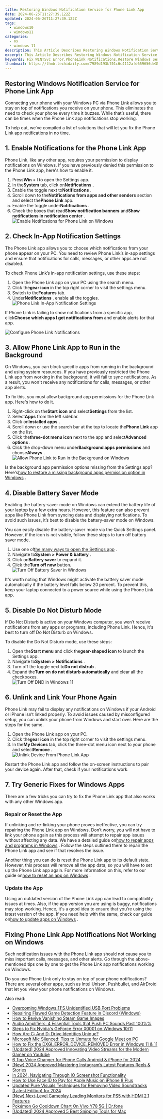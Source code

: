 ```yaml
---
title: Restoring Windows Notification Service for Phone Link App
date: 2024-06-25T11:27:39.122Z
updated: 2024-06-26T11:27:39.122Z
tags:
  - windows10
  - windows11
categories:
  - os
  - windows 11
description: This Article Describes Restoring Windows Notification Service for Phone Link App
excerpt: This Article Describes Restoring Windows Notification Service for Phone Link App
keywords: Fix WINTSvc Error,PhoneLink Notifications,Restore Windows Services,Link App Alerts,Notification System Repair,Service Enablement,Operating System Hints
thumbnail: https://thmb.techidaily.com/7989d193b701c6c4112afd659656de357f20d61f1ee9fa4b40235e3cbfd62f11.jpg
---
```


## Restoring Windows Notification Service for Phone Link App

 Connecting your phone with your Windows PC via Phone Link allows you to stay on top of notifications you receive on your phone. This eliminates the need to check your phone every time it buzzes. While that’s useful, there can be times when the Phone Link app notifications stop working.

 To help out, we’ve compiled a list of solutions that will let you fix the Phone Link app notifications in no time.

## 1\. Enable Notifications for the Phone Link App

 Phone Link, like any other app, requires your permission to display notifications on Windows. If you have previously denied this permission to the Phone Link app, here's how to enable it.

1. Press**Win + I** to open the Settings app.
2. In the**System** tab, click on**Notifications** .
3. Enable the toggle next to**Notifications** .
4. Scroll down to the**Notifications from apps and other senders** section and select the**Phone Link** app.
5. Enable the toggle under**Notifications** .
6. Check the boxes that read**Show notification banners** and**Show notifications in notification center** .  
![Enable Notifications for Phone Link on Windows](https://static1.makeuseofimages.com/wordpress/wp-content/uploads/2023/04/enable-notifications-for-phone-link-on-windows.jpg)

## 2\. Check In-App Notification Settings

 The Phone Link app allows you to choose which notifications from your phone appear on your PC. You need to review Phone Link’s in-app settings and ensure that notifications for calls, messages, or other apps are not disabled.

 To check Phone Link’s in-app notification settings, use these steps:

1. Open the Phone Link app on your PC using the search menu.
2. Click the**gear icon** in the top right corner to visit the settings menu.
3. Switch to the**Features** tab.
4. Under**Notifications** , enable all the toggles.  
![Phone Link In-App Notification Settings](https://static1.makeuseofimages.com/wordpress/wp-content/uploads/2023/04/phone-link-in-app-notification-settings.jpg)

 If Phone Link is failing to show notifications from a specific app, click**Choose which apps I get notifications from** and enable alerts for that app.

![Configure Phone Link Notifications](https://static1.makeuseofimages.com/wordpress/wp-content/uploads/2023/04/configure-phone-link-notifications.jpg)

## 3\. Allow Phone Link App to Run in the Background

 On Windows, you can block specific apps from running in the background and using system resources. If you have previously restricted the Phone Link app from working in the background, it will fail to sync notifications. As a result, you won't receive any notifications for calls, messages, or other app alerts.

 To fix this, you must allow background app permissions for the Phone Link app. Here's how to do it.

1. Right-click on the**Start icon** and select**Settings** from the list.
2. Select**Apps** from the left sidebar.
3. Click on**Installed apps** .
4. Scroll down or use the search bar at the top to locate the**Phone Link** app on the list.
5. Click the**three-dot menu icon** next to the app and select**Advanced options** .
6. Click the drop-down menu under**Background apps permissions** and choose**Always** .  
![Allow Phone Link to Run in the Background on Windows](https://static1.makeuseofimages.com/wordpress/wp-content/uploads/2023/04/allow-phone-link-to-run-in-the-background-on-windows.jpg)

 Is the background app permission options missing from the Settings app? Here's[how to restore a missing background apps permission option in Windows](https://www.makeuseof.com/windows-11-restore-background-apps-permissions/) .

## 4\. Disable Battery Saver Mode

 Enabling the battery-saver mode on Windows can extend the battery life of your laptop by a few extra hours. However, this feature can also prevent apps like Phone Link from syncing data and displaying notifications. To avoid such issues, it’s best to disable the battery-saver mode on Windows.

 You can easily disable the battery-saver mode via the Quick Settings panel. However, if the icon is not visible, follow these steps to turn off battery saver mode.

1. Use one of[the many ways to open the Settings app](https://www.makeuseof.com/windows-ways-to-open-system-settings/) .
2. Navigate to**System > Power & battery** .
3. Click on**Battery saver** to expand it.
4. Click the**Turn off now** button.  
![Turn Off Battery Saver in Windows](https://static1.makeuseofimages.com/wordpress/wp-content/uploads/2023/04/turn-off-battery-saver-in-windows.jpg)

 It's worth noting that Windows might activate the battery saver mode automatically if the battery level falls below 20 percent. To prevent this, keep your laptop connected to a power source while using the Phone Link app.

## 5\. Disable Do Not Disturb Mode

 If Do Not Disturb is active on your Windows computer, you won’t receive notifications from any apps or programs, including Phone Link. Hence, it's best to turn off Do Not Disturb on Windows.

To disable the Do Not Disturb mode, use these steps:

1. Open the**Start menu** and click the**gear-shaped icon** to launch the Settings app.
2. Navigate to**System > Notifications** .
3. Turn off the toggle next to**Do not distrub** .
4. Expand the**Turn on do not disturb automatically** and clear all the checkboxes.  
![Turn Off DND in Windows 11](https://static1.makeuseofimages.com/wordpress/wp-content/uploads/2023/04/turn-off-dnd-in-windows-11.jpg)

## 6\. Unlink and Link Your Phone Again

 Phone Link may fail to display any notifications on Windows if your Android or iPhone isn’t linked properly. To avoid issues caused by misconfigured setup, you can unlink your phone from Windows and start over. Here are the steps for the same.

1. Open the Phone Link app on your PC.
2. Click the**gear icon** in the top right corner to visit the settings menu.
3. In the**My Devices** tab, click the three-dot menu icon next to your phone and select**Remove** .  
![Unlink Device From Phone Link App](https://static1.makeuseofimages.com/wordpress/wp-content/uploads/2023/04/unlink-device-from-phone-link-app.jpg)

 Restart the Phone Link app and follow the on-screen instructions to pair your device again. After that, check if your notifications work.

## 7\. Try Generic Fixes for Windows Apps

 There are a few tricks you can try to fix the Phone Link app that also works with any other Windows app.

### Repair or Reset the App

 If unlinking and re-linking your phone proves ineffective, you can try repairing the Phone Link app on Windows. Don’t worry, you will not have to link your phone again as this process will attempt to repair app issues without affecting any data. We have a detailed guide on[how to repair apps and programs in Windows](https://www.makeuseof.com/windows-repair-apps-programs/) . Follow the steps outlined there to repair the Phone Link app and see if that resolves the issue.

 Another thing you can do is reset the Phone Link app to its default state. However, this process will remove all the app data, so you will have to set up the Phone Link app again. For more information on this, refer to our guide on[how to reset an app on Windows](https://www.makeuseof.com/windows-reset-app/) .

### Update the App

 Using an outdated version of the Phone Link app can lead to compatibility issues at times. Also, if the app version you are using is buggy, notifications may stop working. Hence, it's a good idea to ensure that you're using the latest version of the app. If you need help with the same, check our guide on[how to update apps on Windows](https://www.makeuseof.com/update-apps-windows-11/) .

## Fixing Phone Link App Notifications Not Working on Windows

 Such notification issues with the Phone Link app should not cause you to miss important calls, messages, and other alerts. Go through the above-mentioned tips one by one to get the Phone Link app notifications working on Windows.

 Do you use Phone Link only to stay on top of your phone notifications? There are several other apps, such as Intel Unison, Pushbullet, and AirDroid that let you view your phone notifications on Windows.


<ins class="adsbygoogle"
     style="display:block"
     data-ad-format="autorelaxed"
     data-ad-client="ca-pub-7571918770474297"
     data-ad-slot="1223367746"></ins>



<ins class="adsbygoogle"
     style="display:block"
     data-ad-client="ca-pub-7571918770474297"
     data-ad-slot="8358498916"
     data-ad-format="auto"
     data-full-width-responsive="true"></ins>

<span class="atpl-alsoreadstyle">Also read:</span>
<div><ul>
<li><a href="https://win11.techidaily.com/overcoming-windows-11s-unidentified-usb-port-problems/"><u>Overcoming Windows 11'S Unidentified USB Port Problems</u></a></li>
<li><a href="https://win11.techidaily.com/repairing-flawed-game-detection-feature-in-discord-windows/"><u>Repairing Flawed Game Detection Feature in Discord (Windows)</u></a></li>
<li><a href="https://win11.techidaily.com/how-to-revive-vanishing-steam-game-images/"><u>How to Revive Vanishing Steam Game Images</u></a></li>
<li><a href="https://win11.techidaily.com/audio-amplifiers-4-essential-tools-that-push-pc-sounds-past-100/"><u>Audio Amplifiers: 4 Essential Tools that Push PC Sounds Past 100%%</u></a></li>
<li><a href="https://win11.techidaily.com/steps-to-fix-nvidias-geforce-error-x0001-on-windows-1011/"><u>Steps to Fix Nvidia's GeForce Error X0001 on Windows 10/11</u></a></li>
<li><a href="https://win11.techidaily.com/how-are-c-and-d-drive-identities-unique/"><u>How Are C: And D: Drive Identities Unique?</u></a></li>
<li><a href="https://win11.techidaily.com/microsoft-mic-silenced-tips-to-unmute-for-google-meet-on-pc/"><u>Microsoft Mic Silenced: Tips to Unmute for Google Meet on PC</u></a></li>
<li><a href="https://win11.techidaily.com/how-to-fix-the-dxgierrordeviceremoved-error-in-windows-11-and-11/"><u>How to Fix the DXGI_ERROR_DEVICE_REMOVED Error in Windows 11 & 11</u></a></li>
<li><a href="https://youtube-webster.techidaily.com/ed-2024-approved-innovating-video-streams-for-the-modern-gamer-on-youtube/"><u>[Updated] 2024 Approved  Innovating Video Streams for the Modern Gamer on Youtube</u></a></li>
<li><a href="https://audio-shaping.techidaily.com/6-top-voice-changer-for-phone-calls-android-and-iphone-for-2024/"><u>6 Top Voice Changer for Phone Calls Android & iPhone for 2024</u></a></li>
<li><a href="https://instagram-videos.techidaily.com/new-2024-approved-mastering-instagrams-latest-features-reels-and-stories/"><u>[New] 2024 Approved  Mastering Instagram’s Latest Features  Reels & Stories</u></a></li>
<li><a href="https://remote-screen-capture.techidaily.com/in-2024-navigating-through-io-screenshot-functionality/"><u>In 2024, Navigating Through IO Screenshot Functionality</u></a></li>
<li><a href="https://review-topics.techidaily.com/how-to-use-face-id-to-pay-for-apple-music-on-iphone-8-plus-by-drfone-ios-unlock-ios-unlock/"><u>How to Use Face ID to Pay for Apple Music on iPhone 8 Plus</u></a></li>
<li><a href="https://sound-tweaking.techidaily.com/updated-pure-visuals-techniques-for-removing-video-soundtracks-latest-edition-for-2024/"><u>Updated Pure Visuals Techniques for Removing Video Soundtracks (Latest Edition) for 2024</u></a></li>
<li><a href="https://screen-activity-recording.techidaily.com/new-next-level-gameplay-leading-monitors-for-ps5-with-hdmi-21-features/"><u>[New] Next-Level Gameplay  Leading Monitors for PS5 with HDMI 2.1 Features</u></a></li>
<li><a href="https://change-location.techidaily.com/pokemon-go-cooldown-chart-on-vivo-y78-5g-drfone-by-drfone-virtual-android/"><u>Pokémon Go Cooldown Chart On Vivo Y78 5G | Dr.fone</u></a></li>
<li><a href="https://visual-screen-recording.techidaily.com/updated-2024-approved-5-best-snipping-tools-for-mac/"><u>[Updated] 2024 Approved  5 Best Snipping Tools for Mac</u></a></li>
</ul></div>
